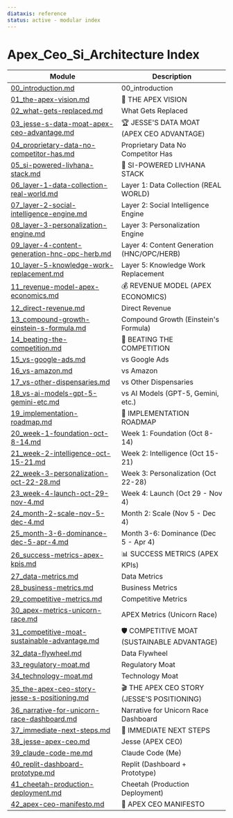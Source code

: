 ```yaml
---
diataxis: reference
status: active - modular index
---
```


# Apex_Ceo_Si_Architecture Index

| Module | Description |
|--------|-------------|
| [00_introduction.md](00_introduction.md) | 00_introduction |
| [01_the-apex-vision.md](01_the-apex-vision.md) | 🎯 THE APEX VISION |
| [02_what-gets-replaced.md](02_what-gets-replaced.md) | What Gets Replaced |
| [03_jesse-s-data-moat-apex-ceo-advantage.md](03_jesse-s-data-moat-apex-ceo-advantage.md) | 🏆 JESSE'S DATA MOAT (APEX CEO ADVANTAGE) |
| [04_proprietary-data-no-competitor-has.md](04_proprietary-data-no-competitor-has.md) | Proprietary Data No Competitor Has |
| [05_si-powered-livhana-stack.md](05_si-powered-livhana-stack.md) | 🚀 SI-POWERED LIVHANA STACK |
| [06_layer-1-data-collection-real-world.md](06_layer-1-data-collection-real-world.md) | Layer 1: Data Collection (REAL WORLD) |
| [07_layer-2-social-intelligence-engine.md](07_layer-2-social-intelligence-engine.md) | Layer 2: Social Intelligence Engine |
| [08_layer-3-personalization-engine.md](08_layer-3-personalization-engine.md) | Layer 3: Personalization Engine |
| [09_layer-4-content-generation-hnc-opc-herb.md](09_layer-4-content-generation-hnc-opc-herb.md) | Layer 4: Content Generation (HNC/OPC/HERB) |
| [10_layer-5-knowledge-work-replacement.md](10_layer-5-knowledge-work-replacement.md) | Layer 5: Knowledge Work Replacement |
| [11_revenue-model-apex-economics.md](11_revenue-model-apex-economics.md) | 💰 REVENUE MODEL (APEX ECONOMICS) |
| [12_direct-revenue.md](12_direct-revenue.md) | Direct Revenue |
| [13_compound-growth-einstein-s-formula.md](13_compound-growth-einstein-s-formula.md) | Compound Growth (Einstein's Formula) |
| [14_beating-the-competition.md](14_beating-the-competition.md) | 🏁 BEATING THE COMPETITION |
| [15_vs-google-ads.md](15_vs-google-ads.md) | vs Google Ads |
| [16_vs-amazon.md](16_vs-amazon.md) | vs Amazon |
| [17_vs-other-dispensaries.md](17_vs-other-dispensaries.md) | vs Other Dispensaries |
| [18_vs-ai-models-gpt-5-gemini-etc.md](18_vs-ai-models-gpt-5-gemini-etc.md) | vs AI Models (GPT-5, Gemini, etc.) |
| [19_implementation-roadmap.md](19_implementation-roadmap.md) | 🎯 IMPLEMENTATION ROADMAP |
| [20_week-1-foundation-oct-8-14.md](20_week-1-foundation-oct-8-14.md) | Week 1: Foundation (Oct 8-14) |
| [21_week-2-intelligence-oct-15-21.md](21_week-2-intelligence-oct-15-21.md) | Week 2: Intelligence (Oct 15-21) |
| [22_week-3-personalization-oct-22-28.md](22_week-3-personalization-oct-22-28.md) | Week 3: Personalization (Oct 22-28) |
| [23_week-4-launch-oct-29-nov-4.md](23_week-4-launch-oct-29-nov-4.md) | Week 4: Launch (Oct 29 - Nov 4) |
| [24_month-2-scale-nov-5-dec-4.md](24_month-2-scale-nov-5-dec-4.md) | Month 2: Scale (Nov 5 - Dec 4) |
| [25_month-3-6-dominance-dec-5-apr-4.md](25_month-3-6-dominance-dec-5-apr-4.md) | Month 3-6: Dominance (Dec 5 - Apr 4) |
| [26_success-metrics-apex-kpis.md](26_success-metrics-apex-kpis.md) | 📊 SUCCESS METRICS (APEX KPIs) |
| [27_data-metrics.md](27_data-metrics.md) | Data Metrics |
| [28_business-metrics.md](28_business-metrics.md) | Business Metrics |
| [29_competitive-metrics.md](29_competitive-metrics.md) | Competitive Metrics |
| [30_apex-metrics-unicorn-race.md](30_apex-metrics-unicorn-race.md) | APEX Metrics (Unicorn Race) |
| [31_competitive-moat-sustainable-advantage.md](31_competitive-moat-sustainable-advantage.md) | 🛡️ COMPETITIVE MOAT (SUSTAINABLE ADVANTAGE) |
| [32_data-flywheel.md](32_data-flywheel.md) | Data Flywheel |
| [33_regulatory-moat.md](33_regulatory-moat.md) | Regulatory Moat |
| [34_technology-moat.md](34_technology-moat.md) | Technology Moat |
| [35_the-apex-ceo-story-jesse-s-positioning.md](35_the-apex-ceo-story-jesse-s-positioning.md) | 🎬 THE APEX CEO STORY (JESSE'S POSITIONING) |
| [36_narrative-for-unicorn-race-dashboard.md](36_narrative-for-unicorn-race-dashboard.md) | Narrative for Unicorn Race Dashboard |
| [37_immediate-next-steps.md](37_immediate-next-steps.md) | 🚨 IMMEDIATE NEXT STEPS |
| [38_jesse-apex-ceo.md](38_jesse-apex-ceo.md) | Jesse (APEX CEO) |
| [39_claude-code-me.md](39_claude-code-me.md) | Claude Code (Me) |
| [40_replit-dashboard-prototype.md](40_replit-dashboard-prototype.md) | Replit (Dashboard + Prototype) |
| [41_cheetah-production-deployment.md](41_cheetah-production-deployment.md) | Cheetah (Production Deployment) |
| [42_apex-ceo-manifesto.md](42_apex-ceo-manifesto.md) | 💬 APEX CEO MANIFESTO |
